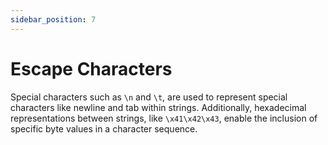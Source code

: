 ```yaml
---
sidebar_position: 7
---
```


# Escape Characters

Special characters such as `\n` and `\t`, are used to represent special characters like newline and tab within strings. Additionally, hexadecimal representations between strings, like `\x41\x42\x43`, enable the inclusion of specific byte values in a character sequence.
